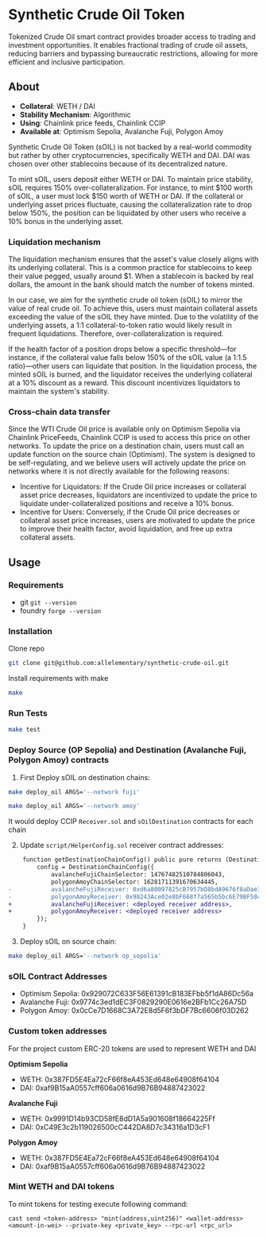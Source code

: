 # Synthetic Crude Oil Token

Tokenized Crude Oil smart contract provides broader access to trading and investment opportunities. It enables fractional trading of crude oil assets, reducing barriers and bypassing bureaucratic restrictions, allowing for more efficient and inclusive participation.

## About

- **Collateral**: WETH / DAI
- **Stability Mechanism**: Algorithmic
- **Using**: Chainlink price feeds, Chainlink CCIP
- **Available at**: Optimism Sepolia, Avalanche Fuji, Polygon Amoy

Synthetic Crude Oil Token (sOIL) is not backed by a real-world commodity but rather by other cryptocurrencies, specifically WETH and DAI. DAI was chosen over other stablecoins because of its decentralized nature.

To mint sOIL, users deposit either WETH or DAI. To maintain price stability, sOIL requires 150% over-collateralization. For instance, to mint $100 worth of sOIL, a user must lock $150 worth of WETH or DAI. If the collateral or underlying asset prices fluctuate, causing the collateralization rate to drop below 150%, the position can be liquidated by other users who receive a 10% bonus in the underlying asset.

### Liquidation mechanism

The liquidation mechanism ensures that the asset's value closely aligns with its underlying collateral. This is a common practice for stablecoins to keep their value pegged, usually around $1. When a stablecoin is backed by real dollars, the amount in the bank should match the number of tokens minted.

In our case, we aim for the synthetic crude oil token (sOIL) to mirror the value of real crude oil. To achieve this, users must maintain collateral assets exceeding the value of the sOIL they have minted. Due to the volatility of the underlying assets, a 1:1 collateral-to-token ratio would likely result in frequent liquidations. Therefore, over-collateralization is required.

If the health factor of a position drops below a specific threshold—for instance, if the collateral value falls below 150% of the sOIL value (a 1:1.5 ratio)—other users can liquidate that position. In the liquidation process, the minted sOIL is burned, and the liquidator receives the underlying collateral at a 10% discount as a reward. This discount incentivizes liquidators to maintain the system's stability.

### Cross-chain data transfer

Since the WTI Crude Oil price is available only on Optimism Sepolia via Chainlink PriceFeeds, Chainlink CCIP is used to access this price on other networks. To update the price on a destination chain, users must call an update function on the source chain (Optimism). 
The system is designed to be self-regulating, and we believe users will actively update the price on networks where it is not directly available for the following reasons:

- Incentive for Liquidators: If the Crude Oil price increases or collateral asset price decreases, liquidators are incentivized to update the price to liquidate under-collateralized positions and receive a 10% bonus.
- Incentive for Users: Conversely, if the Crude Oil price decreases or collateral asset price increases, users are motivated to update the price to improve their health factor, avoid liquidation, and free up extra collateral assets.

## Usage

### Requirements

- git `git --version`
- foundry `forge --version`

### Installation

Clone repo

```bash
git clone git@github.com:allelementary/synthetic-crude-oil.git
```

Install requirements with make

```bash
make
```

### Run Tests

```bash
make test
```

### Deploy Source (OP Sepolia) and Destination (Avalanche Fuji, Polygon Amoy) contracts

1. First Deploy sOIL on destination chains:

```bash
make deploy_oil ARGS='--network fuji'

make deploy_oil ARGS='--network amoy'
```

It would deploy CCIP `Receiver.sol` and `sOilDestination` contracts for each chain

2. Update `script/HelperConfig.sol` receiver contract addresses:

```diff
    function getDestinationChainConfig() public pure returns (DestinationChainConfig memory config) {
        config = DestinationChainConfig({
            avalancheFujiChainSelector: 14767482510784806043,
            polygonAmoyChainSelector: 16281711391670634445,
-           avalancheFujiReceiver: 0xd6a80097825cB7957bD8bdA9676f8aDae35265BC,
-           polygonAmoyReceiver: 0x98243Ace02e8bF668f7a565b5bc6E79BF584a768
+           avalancheFujiReceiver: <deployed receiver address>,
+           polygonAmoyReceiver: <deployed receiver address>
        });
    }
```

3. Deploy sOIL on source chain:

```bash
make deploy_oil ARGS='--network op_sepolia'
```

### sOIL Contract Addresses

- Optimism Sepolia: 0x929072C633F56E61391cB183EFbb5f1dA86Dc56a
- Avalanche Fuji: 0x9774c3ed1dEC3F0829290E0616e2BFb1Cc26A75D
- Polygon Amoy: 0x0cCe7D1668C3A72E8d5F6f3bDF7Bc6606f03D262

### Custom token addresses

For the project custom ERC-20 tokens are used to represent WETH and DAI

**Optimism Sepolia**
- WETH: 0x387FD5E4Ea72cF66f8eA453Ed648e64908f64104
- DAI: 0xaf9B15aA0557cff606a0616d9B76B94887423022

**Avalanche Fuji**
- WETH: 0x9991D14b93CD58fE8dD1A5a901608f18664225Ff
- DAI: 0xC49E3c2b119026500cC442DA8D7c34316a1D3cF1

**Polygon Amoy**
- WETH: 0x387FD5E4Ea72cF66f8eA453Ed648e64908f64104
- DAI: 0xaf9B15aA0557cff606a0616d9B76B94887423022



### Mint WETH and DAI tokens

To mint tokens for testing execute following command:

```
cast send <token-address> "mint(address,uint256)" <wallet-address> <amount-in-wei> --private-key <private_key> --rpc-url <rpc_url>
```
